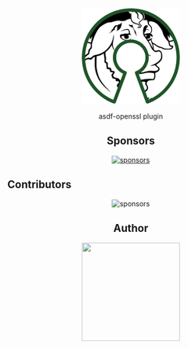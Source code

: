 <h1 align="center"><TOOL NAME></h1>
<div align="center">
    <a href="https://github.com/VadimDor">
        <img width="200" src="./assets/logo.png">
    </a>
</div>
<p align="center">asdf-openssl plugin</p>

<h2 align="center">Sponsors</h2>
<!--  TODO: review and adopt the content -->

<p align="center">
<object style="max-width: 100%;" type="image/svg+xml" data="https://VadimDor.github.io/asdf-openssl/assets/sponsorkit/sponsors.svg?v=123456"><a target="_blank" href="https://VadimDor.github.io/asdf-openssl/donate">
<img alt="sponsors" src="https://VadimDor.github.io/asdf-openssl/assets/sponsorkit/sponsors.svg?v=12345"></a></object>
</p>

## Contributors

<p align="center">
<object style="max-width: 100%;" type="image/svg+xml" data="https://VadimDor.github.io/asdf-openssl/assets/contributors/contributors.svg?v=123456"><img alt="sponsors" src="https://VadimDor.github.io/asdf-openssl/assets/contributors/contributors.svg?v=123456"></object>
</p>


<h2 align="center">Author</h2>
<div align="center">
    <a href="https://github.com/VadimDor">
        <img width="200" height="200" src="./assets/profile.png"></img>
    </a>
</div>
<h4 align="center"><YOUR GIT NAME></h4>
    